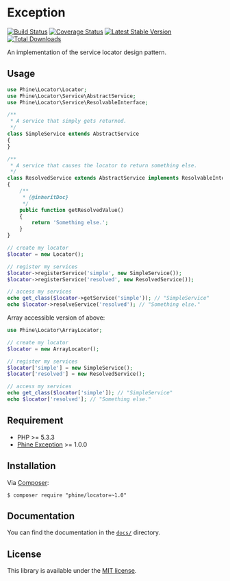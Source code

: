 Exception
=========

[![Build Status][]](https://travis-ci.org/phine/lib-locator)
[![Coverage Status][]](https://coveralls.io/r/phine/lib-locator)
[![Latest Stable Version][]](https://packagist.org/packages/phine/locator)
[![Total Downloads][]](https://packagist.org/packages/phine/locator)

An implementation of the service locator design pattern.

Usage
-----

```php
use Phine\Locator\Locator;
use Phine\Locator\Service\AbstractService;
use Phine\Locator\Service\ResolvableInterface;

/**
 * A service that simply gets returned.
 */
class SimpleService extends AbstractService
{
}

/**
 * A service that causes the locator to return something else.
 */
class ResolvedService extends AbstractService implements ResolvableInterface
{
    /**
     * {@inheritDoc}
     */
    public function getResolvedValue()
    {
        return 'Something else.';
    }
}

// create my locator
$locator = new Locator();

// register my services
$locator->registerService('simple', new SimpleService());
$locator->registerService('resolved', new ResolvedService());

// access my services
echo get_class($locator->getService('simple')); // "SimpleService"
echo $locator->resolveService('resolved'); // "Something else."
```

Array accessible version of above:

```php
use Phine\Locator\ArrayLocator;

// create my locator
$locator = new ArrayLocator();

// register my services
$locator['simple'] = new SimpleService();
$locator['resolved'] = new ResolvedService();

// access my services
echo get_class($locator['simple']); // "SimpleService"
echo $locator['resolved']; // "Something else."
```

Requirement
-----------

- PHP >= 5.3.3
- [Phine Exception][] >= 1.0.0

Installation
------------

Via [Composer][]:

    $ composer require "phine/locator=~1.0"

Documentation
-------------

You can find the documentation in the [`docs/`](docs/) directory.

License
-------

This library is available under the [MIT license](LICENSE).

[Build Status]: https://travis-ci.org/phine/lib-locator.png?branch=master
[Coverage Status]: https://coveralls.io/repos/phine/lib-locator/badge.png
[Latest Stable Version]: https://poser.pugx.org/phine/locator/v/stable.png
[Total Downloads]: https://poser.pugx.org/phine/locator/downloads.png
[Pimple]: https://github.com/fabpot/Pimple
[Phine Exception]: https://github.com/phine/lib-exception
[Composer]: http://getcomposer.org/
